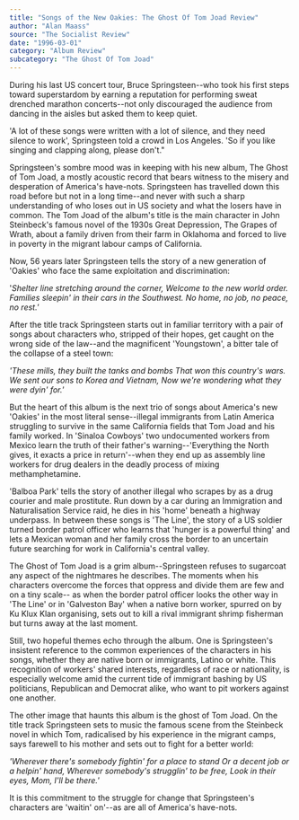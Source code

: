 ```yaml
---
title: "Songs of the New Oakies: The Ghost Of Tom Joad Review"
author: "Alan Maass"
source: "The Socialist Review"
date: "1996-03-01"
category: "Album Review"
subcategory: "The Ghost Of Tom Joad"
---
```


During his last US concert tour, Bruce Springsteen--who took his first steps toward superstardom by earning a reputation for performing sweat drenched marathon concerts--not only discouraged the audience from dancing in the aisles but asked them to keep quiet.

'A lot of these songs were written with a lot of silence, and they need silence to work', Springsteen told a crowd in Los Angeles. 'So if you like singing and clapping along, please don't."

Springsteen's sombre mood was in keeping with his new album, The Ghost of Tom Joad, a mostly acoustic record that bears witness to the misery and desperation of America's have-nots. Springsteen has travelled down this road before but not in a long time--and never with such a sharp understanding of who loses out in US society and what the losers have in common. The Tom Joad of the album's title is the main character in John Steinbeck's famous novel of the 1930s Great Depression, The Grapes of Wrath, about a family driven from their farm in Oklahoma and forced to live in poverty in the migrant labour camps of California.

Now, 56 years later Springsteen tells the story of a new generation of 'Oakies' who face the same exploitation and discrimination:

'_Shelter line stretching around the corner, Welcome to the new world order. Families sleepin' in their cars in the Southwest. No home, no job, no peace, no rest.'_

After the title track Springsteen starts out in familiar territory with a pair of songs about characters who, stripped of their hopes, get caught on the wrong side of the law--and the magnificent 'Youngstown', a bitter tale of the collapse of a steel town:

_'These mills, they built the tanks and bombs That won this country's wars. We sent our sons to Korea and Vietnam, Now we're wondering what they were dyin' for.'_

But the heart of this album is the next trio of songs about America's new 'Oakies' in the most literal sense--illegal immigrants from Latin America struggling to survive in the same California fields that Tom Joad and his family worked. In 'Sinaloa Cowboys' two undocumented workers from Mexico learn the truth of their father's warning--'Everything the North gives, it exacts a price in return'--when they end up as assembly line workers for drug dealers in the deadly process of mixing methamphetamine.

'Balboa Park' tells the story of another illegal who scrapes by as a drug courier and male prostitute. Run down by a car during an Immigration and Naturalisation Service raid, he dies in his 'home' beneath a highway underpass. In between these songs is 'The Line', the story of a US soldier turned border patrol officer who learns that 'hunger is a powerful thing' and lets a Mexican woman and her family cross the border to an uncertain future searching for work in California's central valley.

The Ghost of Tom Joad is a grim album--Springsteen refuses to sugarcoat any aspect of the nightmares he describes. The moments when his characters overcome the forces that oppress and divide them are few and on a tiny scale-- as when the border patrol officer looks the other way in 'The Line' or in 'Galveston Bay' when a native born worker, spurred on by Ku Klux Klan organising, sets out to kill a rival immigrant shrimp fisherman but turns away at the last moment.

Still, two hopeful themes echo through the album. One is Springsteen's insistent reference to the common experiences of the characters in his songs, whether they are native born or immigrants, Latino or white. This recognition of workers' shared interests, regardless of race or nationality, is especially welcome amid the current tide of immigrant bashing by US politicians, Republican and Democrat alike, who want to pit workers against one another.

The other image that haunts this album is the ghost of Tom Joad. On the title track Springsteen sets to music the famous scene from the Steinbeck novel in which Tom, radicalised by his experience in the migrant camps, says farewell to his mother and sets out to fight for a better world:

_'Wherever there's somebody fightin' for a place to stand Or a decent job or a helpin' hand, Wherever somebody's strugglin' to be free, Look in their eyes, Mom, I'll be there.'_

It is this commitment to the struggle for change that Springsteen's characters are 'waitin' on'--as are all of America's have-nots.